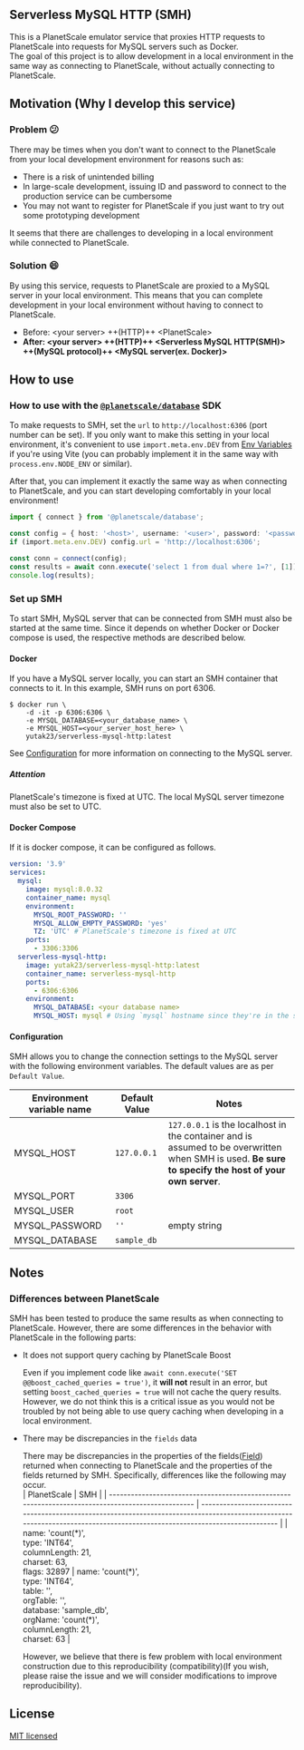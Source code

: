## Serverless MySQL HTTP (SMH)

This is a PlanetScale emulator service that proxies HTTP requests to PlanetScale into requests for MySQL servers such as Docker.  
The goal of this project is to allow development in a local environment in the same way as connecting to PlanetScale, without actually connecting to PlanetScale.

## Motivation (Why I develop this service)

### Problem 😕

There may be times when you don't want to connect to the PlanetScale from your local development environment for reasons such as:

- There is a risk of unintended billing
- In large-scale development, issuing ID and password to connect to the production service can be cumbersome
- You may not want to register for PlanetScale if you just want to try out some prototyping development

It seems that there are challenges to developing in a local environment while connected to PlanetScale.

### Solution 😄

By using this service, requests to PlanetScale are proxied to a MySQL server in your local environment. This means that you can complete development in your local environment without having to connect to PlanetScale.

- Before: \<your server> ++(HTTP)++ \<PlanetScale>
- **After: \<your server> ++(HTTP)++ <Serverless MySQL HTTP(SMH)> ++(MySQL protocol)++ <MySQL server(ex. Docker)>**

## How to use

### How to use with the [`@planetscale/database`](https://github.com/planetscale/database-js) SDK

To make requests to SMH, set the `url` to `http://localhost:6306` (port number can be set). If you only want to make this setting in your local environment, it's convenient to use `import.meta.env.DEV` from [Env Variables](https://vitejs.dev/guide/env-and-mode#env-variables) if you're using Vite (you can probably implement it in the same way with `process.env.NODE_ENV` or similar).

After that, you can implement it exactly the same way as when connecting to PlanetScale, and you can start developing comfortably in your local environment!

```ts
import { connect } from '@planetscale/database';

const config = { host: '<host>', username: '<user>', password: '<password>' };
if (import.meta.env.DEV) config.url = 'http://localhost:6306';

const conn = connect(config);
const results = await conn.execute('select 1 from dual where 1=?', [1]);
console.log(results);
```

### Set up SMH

To start SMH, MySQL server that can be connected from SMH must also be started at the same time. Since it depends on whether Docker or Docker compose is used, the respective methods are described below.

#### Docker

If you have a MySQL server locally, you can start an SMH container that connects to it. In this example, SMH runs on port 6306.

```console
$ docker run \
    -d -it -p 6306:6306 \
    -e MYSQL_DATABASE=<your_database_name> \
    -e MYSQL_HOST=<your_server_host_here> \
    yutak23/serverless-mysql-http:latest
```

See [Configuration](#configuration) for more information on connecting to the MySQL server.

##### Attention

PlanetScale's timezone is fixed at UTC. The local MySQL server timezone must also be set to UTC.

#### Docker Compose

If it is docker compose, it can be configured as follows.

```yaml
version: '3.9'
services:
  mysql:
    image: mysql:8.0.32
    container_name: mysql
    environment:
      MYSQL_ROOT_PASSWORD: ''
      MYSQL_ALLOW_EMPTY_PASSWORD: 'yes'
      TZ: 'UTC' # PlanetScale's timezone is fixed at UTC
    ports:
      - 3306:3306
  serverless-mysql-http:
    image: yutak23/serverless-mysql-http:latest
    container_name: serverless-mysql-http
    ports:
      - 6306:6306
    environment:
      MYSQL_DATABASE: <your database name>
      MYSQL_HOST: mysql # Using `mysql` hostname since they're in the same Docker network.
```

#### Configuration

SMH allows you to change the connection settings to the MySQL server with the following environment variables. The default values are as per `Default Value`.

| Environment variable name | Default Value | Notes                                                                                                                                                |
| ------------------------- | ------------- | ---------------------------------------------------------------------------------------------------------------------------------------------------- |
| MYSQL_HOST                | `127.0.0.1`   | `127.0.0.1` is the localhost in the container and is assumed to be overwritten when SMH is used. **Be sure to specify the host of your own server**. |
| MYSQL_PORT                | `3306`        |                                                                                                                                                      |
| MYSQL_USER                | `root`        |                                                                                                                                                      |
| MYSQL_PASSWORD            | `''`          | empty string                                                                                                                                         |
| MYSQL_DATABASE            | `sample_db`   |                                                                                                                                                      |

## Notes

### Differences between PlanetScale

SMH has been tested to produce the same results as when connecting to PlanetScale. However, there are some differences in the behavior with PlanetScale in the following parts:

- It does not support query caching by PlanetScale Boost

  Even if you implement code like `await conn.execute('SET @@boost_cached_queries = true')`, it **will not** result in an error, but setting `boost_cached_queries = true` will not cache the query results.  
  However, we do not think this is a critical issue as you would not be troubled by not being able to use query caching when developing in a local environment.

- There may be discrepancies in the `fields` data

  There may be discrepancies in the properties of the fields([Field](https://github.com/planetscale/database-js/blob/v1.11.0/src/index.ts)) returned when connecting to PlanetScale and the properties of the fields returned by SMH. Specifically, differences like the following may occur.  
  | PlanetScale | SMH |
  | ------------------------------------------------------------------------------------------------- | ------------------------------------------------------------------------------------------------------------------------------------------------------------------------- |
  | name: 'count(\*)', <br> type: 'INT64', <br> columnLength: 21, <br> charset: 63, <br> flags: 32897 | name: 'count(\*)', <br> type: 'INT64', <br> table: '', <br> orgTable: '', <br> database: 'sample_db', <br> orgName: 'count(\*)', <br> columnLength: 21, <br> charset: 63 |

  However, we believe that there is few problem with local environment construction due to this reproducibility (compatibility)(If you wish, please raise the issue and we will consider modifications to improve reproducibility).

## License

[MIT licensed](./LICENSE)
